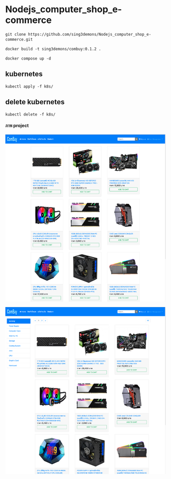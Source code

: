 # Nodejs_computer_shop_e-commerce

```
git clone https://github.com/sing3demons/Nodejs_computer_shop_e-commerce.git
```

```
docker build -t sing3demons/combuy:0.1.2 .  
```

```
docker compose up -d
```


## kubernetes
```kubernetes
kubectl apply -f k8s/  
```

## delete kubernetes
```kubernetes
kubectl delete -f k8s/  
```

#### ภาพ project
![This is an image](https://github.com/sing3demons/Nodejs_computer_shop_e-commerce/blob/main/web01.png?raw=true)

![This is an image](https://github.com/sing3demons/Nodejs_computer_shop_e-commerce/blob/main/web02.png?raw=true)